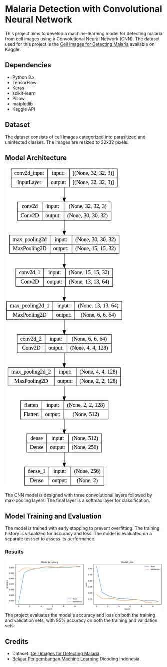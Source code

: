 # Malaria Detection with Convolutional Neural Network

This project aims to develop a machine-learning model for detecting malaria from cell images using a Convolutional Neural Network (CNN). The dataset used for this project is the [Cell Images for Detecting Malaria](https://www.kaggle.com/iarunava/cell-images-for-detecting-malaria) available on Kaggle.

## Dependencies

- Python 3.x
- TensorFlow
- Keras
- scikit-learn
- Pillow
- matplotlib
- Kaggle API

## Dataset

The dataset consists of cell images categorized into parasitized and uninfected classes. The images are resized to 32x32 pixels.

## Model Architecture

![Model Summary](model_summary.png)


The CNN model is designed with three convolutional layers followed by max-pooling layers. The final layer is a softmax layer for classification.

## Model Training and Evaluation
The model is trained with early stopping to prevent overfitting. The training history is visualized for accuracy and loss. The model is evaluated on a separate test set to assess its performance.

### Results
![Model Accuracy and Loss](accuracy_loss_plot.png)
The project evaluates the model's accuracy and loss on both the training and validation sets, with 95% accuracy on both the training and validation sets.

## Credits
* Dataset: [Cell Images for Detecting Malaria](https://www.kaggle.com/iarunava/cell-images-for-detecting-malaria).
* [Belajar Pengembangan Machine Learning](https://www.dicoding.com/academies/185) Dicoding Indonesia.
